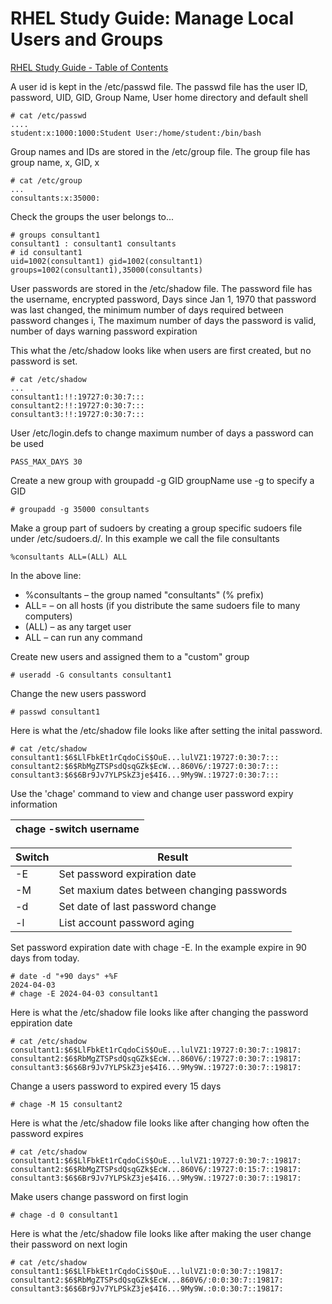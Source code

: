 # RHEL Study Guide: Manage Local Users and Groups

[RHEL Study Guide - Table of Contents](https://github.com/pslucas0212/RHEL-Study-Guide)  

A user id is kept in the /etc/passwd file.  The passwd file has the user ID, password, UID, GID, Group Name, User home directory and default shell
```
# cat /etc/passwd
....
student:x:1000:1000:Student User:/home/student:/bin/bash
```
 
Group names and IDs are stored in the /etc/group file.  The group file has group name, x, GID, x
```
# cat /etc/group
...
consultants:x:35000:
```

Check the groups the user belongs to...
```
# groups consultant1
consultant1 : consultant1 consultants
# id consultant1
uid=1002(consultant1) gid=1002(consultant1) groups=1002(consultant1),35000(consultants)
```

User passwords are stored in the /etc/shadow file.  The password file has the username, encrypted password, Days since Jan 1, 1970 that password was last changed, the minimum number of days required between password changes i, The maximum number of days the password is valid, number of days warning password expiration  

This what the /etc/shadow looks like when users are first created, but no password is set.

```
# cat /etc/shadow
...
consultant1:!!:19727:0:30:7:::
consultant2:!!:19727:0:30:7:::
consultant3:!!:19727:0:30:7:::
```

User /etc/login.defs to change maximum number of days a password can be used
```
PASS_MAX_DAYS 30
```

Create a new group with groupadd -g GID groupName  use -g to specify a GID
```
# groupadd -g 35000 consultants
```

Make a group part of sudoers by creating a group specific sudoers file under /etc/sudoers.d/<filename>.  In this example we call the file consultants
```
%consultants ALL=(ALL) ALL
```
In the above line:
- %consultants – the group named "consultants" (% prefix)
- ALL= – on all hosts (if you distribute the same sudoers file to many computers)
- (ALL) – as any target user
- ALL – can run any command

Create new users and assigned them to a "custom" group
```
# useradd -G consultants consultant1
```

Change the new users password
```
# passwd consultant1
```

Here is what the /etc/shadow file looks like after setting the inital password.
```
# cat /etc/shadow
consultant1:$6$LlFbkEt1rCqdoCiS$OuE...lulVZ1:19727:0:30:7:::
consultant2:$6$RbMgZTSPsdQsqGZk$EcW...860V6/:19727:0:30:7:::
consultant3:$6$6Br9Jv7YLPSkZ3je$4I6...9My9W.:19727:0:30:7:::
```

Use the 'chage' command to view and change user password expiry information  


| chage -switch username                        |
|-----------------------------------------------|
  
| Switch  | Result |
|---------|--------|
| -E      | Set password expiration date |
| -M      | Set maxium dates between changing passwords |
| -d      | Set date of last password change|
| -l      | List account password aging |

Set password expiration date with chage -E.  In the example expire in 90 days from today.
```
# date -d "+90 days" +%F
2024-04-03
# chage -E 2024-04-03 consultant1
```
Here is what the /etc/shadow file looks like after changing the password eppiration date
```
# cat /etc/shadow
consultant1:$6$LlFbkEt1rCqdoCiS$OuE...lulVZ1:19727:0:30:7::19817:
consultant2:$6$RbMgZTSPsdQsqGZk$EcW...860V6/:19727:0:30:7::19817:
consultant3:$6$6Br9Jv7YLPSkZ3je$4I6...9My9W.:19727:0:30:7::19817:
```

Change a users password to expired every 15 days
```
# chage -M 15 consultant2
```

Here is what the /etc/shadow file looks like after changing how often the password expires
```
# cat /etc/shadow
consultant1:$6$LlFbkEt1rCqdoCiS$OuE...lulVZ1:19727:0:30:7::19817:
consultant2:$6$RbMgZTSPsdQsqGZk$EcW...860V6/:19727:0:15:7::19817:
consultant3:$6$6Br9Jv7YLPSkZ3je$4I6...9My9W.:19727:0:30:7::19817:
```

Make users change password on first login
```
# chage -d 0 consultant1
```
Here is what the /etc/shadow file looks like after making the user change their password on next login
```
# cat /etc/shadow
consultant1:$6$LlFbkEt1rCqdoCiS$OuE...lulVZ1:0:0:30:7::19817:
consultant2:$6$RbMgZTSPsdQsqGZk$EcW...860V6/:0:0:30:7::19817:
consultant3:$6$6Br9Jv7YLPSkZ3je$4I6...9My9W.:0:0:30:7::19817:
```

